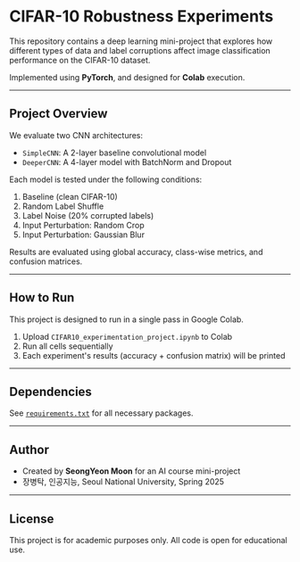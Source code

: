 # CIFAR-10 Robustness Experiments

This repository contains a deep learning mini-project that explores how different types of data and label corruptions affect image classification performance on the CIFAR-10 dataset.

Implemented using **PyTorch**, and designed for **Colab** execution.

---

## Project Overview

We evaluate two CNN architectures:

- `SimpleCNN`: A 2-layer baseline convolutional model
- `DeeperCNN`: A 4-layer model with BatchNorm and Dropout

Each model is tested under the following conditions:

1. Baseline (clean CIFAR-10)
2. Random Label Shuffle
3. Label Noise (20% corrupted labels)
4. Input Perturbation: Random Crop
5. Input Perturbation: Gaussian Blur

Results are evaluated using global accuracy, class-wise metrics, and confusion matrices.

---

## How to Run

This project is designed to run in a single pass in Google Colab.

1. Upload `CIFAR10_experimentation_project.ipynb` to Colab
2. Run all cells sequentially
3. Each experiment's results (accuracy + confusion matrix) will be printed

---

## Dependencies

See [`requirements.txt`](./requirements.txt) for all necessary packages.

---

## Author

- Created by **SeongYeon Moon** for an AI course mini-project
- 장병탁, 인공지능, Seoul National University, Spring 2025

---

## License

This project is for academic purposes only. All code is open for educational use.
